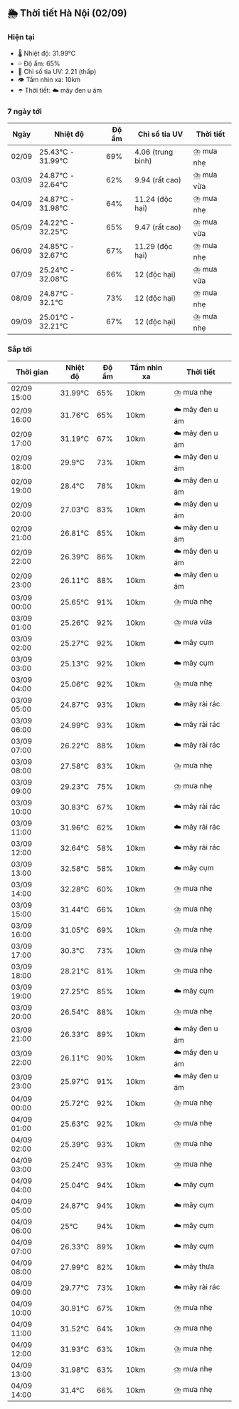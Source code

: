 ## 🌦️ Thời tiết Hà Nội (02/09)

### Hiện tại

- 🌡️ Nhiệt độ: 31.99℃
- 💦 Độ ẩm: 65%
- 🌟 Chỉ số tia UV: 2.21 (thấp)
- 👁️ Tầm nhìn xa: 10km
- ☂️ Thời tiết: ☁️ mây đen u ám

### 7 ngày tới

| Ngày | Nhiệt độ | Độ ẩm | Chỉ số tia UV | Thời tiết |
| --- | --- | --- | --- | --- |
| 02/09 | 25.43℃ - 31.99℃ | 69% | 4.06 (trung bình) | ⛈️ mưa nhẹ |
| 03/09 | 24.87℃ - 32.64℃ | 62% | 9.94 (rất cao) | ⛈️ mưa vừa |
| 04/09 | 24.87℃ - 31.98℃ | 64% | 11.24 (độc hại) | ⛈️ mưa nhẹ |
| 05/09 | 24.22℃ - 32.25℃ | 65% | 9.47 (rất cao) | ⛈️ mưa vừa |
| 06/09 | 24.85℃ - 32.67℃ | 67% | 11.29 (độc hại) | ⛈️ mưa nhẹ |
| 07/09 | 25.24℃ - 32.08℃ | 66% | 12 (độc hại) | ⛈️ mưa vừa |
| 08/09 | 24.87℃ - 32.1℃ | 73% | 12 (độc hại) | ⛈️ mưa nhẹ |
| 09/09 | 25.01℃ - 32.21℃ | 67% | 12 (độc hại) | ⛈️ mưa nhẹ |

### Sắp tới

| Thời gian | Nhiệt độ | Độ ẩm | Tầm nhìn xa | Thời tiết |
| --- | --- | --- | --- | --- |
| 02/09 15:00 | 31.99℃ | 65% | 10km | ⛈️ mưa nhẹ |
| 02/09 16:00 | 31.76℃ | 65% | 10km | ☁️ mây đen u ám |
| 02/09 17:00 | 31.19℃ | 67% | 10km | ☁️ mây đen u ám |
| 02/09 18:00 | 29.9℃ | 73% | 10km | ☁️ mây đen u ám |
| 02/09 19:00 | 28.4℃ | 78% | 10km | ☁️ mây đen u ám |
| 02/09 20:00 | 27.03℃ | 83% | 10km | ☁️ mây đen u ám |
| 02/09 21:00 | 26.81℃ | 85% | 10km | ☁️ mây đen u ám |
| 02/09 22:00 | 26.39℃ | 86% | 10km | ☁️ mây đen u ám |
| 02/09 23:00 | 26.11℃ | 88% | 10km | ☁️ mây đen u ám |
| 03/09 00:00 | 25.65℃ | 91% | 10km | ⛈️ mưa nhẹ |
| 03/09 01:00 | 25.26℃ | 92% | 10km | ⛈️ mưa vừa |
| 03/09 02:00 | 25.27℃ | 92% | 10km | ☁️ mây cụm |
| 03/09 03:00 | 25.13℃ | 92% | 10km | ☁️ mây cụm |
| 03/09 04:00 | 25.06℃ | 92% | 10km | ⛈️ mưa nhẹ |
| 03/09 05:00 | 24.87℃ | 93% | 10km | ☁️ mây rải rác |
| 03/09 06:00 | 24.99℃ | 93% | 10km | ☁️ mây rải rác |
| 03/09 07:00 | 26.22℃ | 88% | 10km | ☁️ mây rải rác |
| 03/09 08:00 | 27.58℃ | 83% | 10km | ⛈️ mưa nhẹ |
| 03/09 09:00 | 29.23℃ | 75% | 10km | ⛈️ mưa nhẹ |
| 03/09 10:00 | 30.83℃ | 67% | 10km | ☁️ mây rải rác |
| 03/09 11:00 | 31.96℃ | 62% | 10km | ☁️ mây rải rác |
| 03/09 12:00 | 32.64℃ | 58% | 10km | ☁️ mây rải rác |
| 03/09 13:00 | 32.58℃ | 58% | 10km | ☁️ mây cụm |
| 03/09 14:00 | 32.28℃ | 60% | 10km | ⛈️ mưa nhẹ |
| 03/09 15:00 | 31.44℃ | 66% | 10km | ⛈️ mưa nhẹ |
| 03/09 16:00 | 31.05℃ | 69% | 10km | ⛈️ mưa nhẹ |
| 03/09 17:00 | 30.3℃ | 73% | 10km | ⛈️ mưa nhẹ |
| 03/09 18:00 | 28.21℃ | 81% | 10km | ⛈️ mưa nhẹ |
| 03/09 19:00 | 27.25℃ | 85% | 10km | ☁️ mây cụm |
| 03/09 20:00 | 26.54℃ | 88% | 10km | ⛈️ mưa nhẹ |
| 03/09 21:00 | 26.33℃ | 89% | 10km | ☁️ mây đen u ám |
| 03/09 22:00 | 26.11℃ | 90% | 10km | ☁️ mây đen u ám |
| 03/09 23:00 | 25.97℃ | 91% | 10km | ☁️ mây đen u ám |
| 04/09 00:00 | 25.72℃ | 92% | 10km | ⛈️ mưa nhẹ |
| 04/09 01:00 | 25.63℃ | 92% | 10km | ⛈️ mưa nhẹ |
| 04/09 02:00 | 25.39℃ | 93% | 10km | ⛈️ mưa nhẹ |
| 04/09 03:00 | 25.24℃ | 93% | 10km | ⛈️ mưa nhẹ |
| 04/09 04:00 | 25.04℃ | 94% | 10km | ☁️ mây cụm |
| 04/09 05:00 | 24.87℃ | 94% | 10km | ☁️ mây cụm |
| 04/09 06:00 | 25℃ | 94% | 10km | ☁️ mây cụm |
| 04/09 07:00 | 26.33℃ | 89% | 10km | ☁️ mây cụm |
| 04/09 08:00 | 27.99℃ | 82% | 10km | ☁️ mây thưa |
| 04/09 09:00 | 29.77℃ | 73% | 10km | ☁️ mây rải rác |
| 04/09 10:00 | 30.91℃ | 67% | 10km | ⛈️ mưa nhẹ |
| 04/09 11:00 | 31.52℃ | 64% | 10km | ⛈️ mưa nhẹ |
| 04/09 12:00 | 31.93℃ | 63% | 10km | ⛈️ mưa nhẹ |
| 04/09 13:00 | 31.98℃ | 63% | 10km | ⛈️ mưa nhẹ |
| 04/09 14:00 | 31.4℃ | 66% | 10km | ⛈️ mưa nhẹ |
